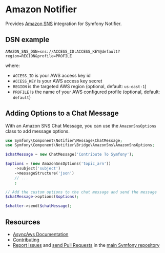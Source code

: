 Amazon Notifier
===============

Provides [Amazon SNS](https://aws.amazon.com/en/sns/) integration for Symfony Notifier.

DSN example
-----------

```
AMAZON_SNS_DSN=sns://ACCESS_ID:ACCESS_KEY@default?region=REGION&profile=PROFILE
```

where:
 - `ACCESS_ID` is your AWS access key id
 - `ACCESS_KEY` is your AWS access key secret
 - `REGION` is the targeted AWS region (optional, default: `us-east-1`)
 - `PROFILE` is the name of your AWS configured profile (optional, default: `default`)

Adding Options to a Chat Message
--------------------------------

With an Amazon SNS Chat Message, you can use the `AmazonSnsOptions` class to add
message options.

```php
use Symfony\Component\Notifier\Message\ChatMessage;
use Symfony\Component\Notifier\Bridge\AmazonSns\AmazonSnsOptions;

$chatMessage = new ChatMessage('Contribute To Symfony');

$options = (new AmazonSnsOptions('topic_arn'))
    ->subject('subject')
    ->messageStructure('json')
    // ...
    ;

// Add the custom options to the chat message and send the message
$chatMessage->options($options);

$chatter->send($chatMessage);
```

Resources
---------

 * [AsyncAws Documentation](https://async-aws.com/configuration.html)
 * [Contributing](https://symfony.com/doc/current/contributing/index.html)
 * [Report issues](https://github.com/symfony/symfony/issues) and
   [send Pull Requests](https://github.com/symfony/symfony/pulls)
   in the [main Symfony repository](https://github.com/symfony/symfony)
